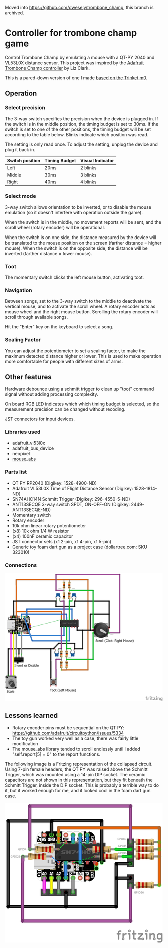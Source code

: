 Moved into https://github.com/dwesely/trombone_champ, this branch is archived.

# Controller for trombone champ game

Control Trombone Champ by emulating a mouse with a QT-PY 2040 and VL53L0X distance sensor. This project was inspired by the [Adafruit Trombone Champ controller](https://learn.adafruit.com/circuitpython-trombone-champ-controller) by Liz Clark.

 This is a pared-down version of one I made [based on the Trinket m0](https://github.com/dwesely/trombone_champ_trinket).

## Operation

### Select precision
The 3-way switch specifies the precision when the device is plugged in. If the switch is in the middle position, the timing budget is set to 30ms. If the switch is set to one of the other positions, the timing budget will be set according to the table below. Blinks indicate which position was read.

The setting is only read once. To adjust the setting, unplug the device and plug it back in.

| Switch position | Timing Budget | Visual Indicator |
| ------------- | ------------- | ------------- |
| Left  | 20ms  | 2 blinks |
| Middle  | 30ms  | 3 blinks |
| Right  | 40ms  | 4 blinks |

### Select mode

3-way switch allows orientation to be inverted, or to disable the mouse emulation (so it doesn't interfere with operation outside the game).

When the switch is in the middle, no movement reports will be sent, and the scroll wheel (rotary encoder) will be operational.

When the switch is on one side, the distance measured by the device will be translated to the mouse position on the screen (farther distance = higher mouse).
When the switch is on the opposite side, the distance will be inverted (farther distance = lower mouse).

### Toot

The momentary switch clicks the left mouse button, activating toot.

### Navigation

Between songs, set to the 3-way switch to the middle to deactivate the vertical mouse, and to activate the scroll wheel. A rotary encoder acts as mouse wheel and the right mouse button. Scrolling the rotary encoder will scroll through available songs.

Hit the "Enter" key on the keyboard to select a song.

### Scaling Factor

You can adjust the potentiometer to set a scaling factor, to make the maximum detected distance higher or lower. This is used to make operation more comfortable for people with different sizes of arms.

## Other features 

Hardware debounce using a schmitt trigger to clean up "toot" command signal without adding processing complexity.

On board RGB LED indicates which which timing budget is selected, so the measurement precision can be changed without recoding.

JST connectors for input devices. 

### Libraries used
* adafruit_vl53l0x
* adafruit_bus_device
* neopixel
* [mouse_abs](https://gist.github.com/bitboy85/cdcd0e7e04082db414b5f1d23ab09005)

### Parts list
* QT PY RP2040 (Digikey: 1528-4900-ND)
* Adafruit VL53L0X Time of Flight Distance Sensor (Digikey: 1528-1814-ND)
* SN74AHC14N Schmitt Trigger (Digikey: 296-4550-5-ND)
* ANT13SECQE 3-way switch SPDT, ON-OFF-ON (Digikey: 2449-ANT13SECQE-ND)
* Momentary switch
* Rotary encoder
* 10k ohm linear rotary potentiometer
* (x8) 10k ohm 1/4 W resistor 
* (x4) 100nF ceramic capacitor
* JST connector sets (x1 2-pin, x1 4-pin, x1 5-pin)
* Generic toy foam dart gun as a project case (dollartree.com: SKU 323010)

### Connections
![Fritzing representation of parts and connections](qtpy_exploded_bb.png)

## Lessons learned
* Rotary encoder pins must be sequential on the QT PY: https://github.com/adafruit/circuitpython/issues/5334
* The toy gun worked very well as a case, there was fairly little modification
* The mouse_abs library tended to scroll endlessly until I added "self.report[5] = 0" to the report functions.

The following image is a Fritzing representation of the collapsed circuit. Using 7-pin female headers, the QT PY was raised above the Schmitt Trigger, which was mounted using a 14-pin DIP socket. The ceramic capacitors are not shown in this representation, but they fit beneath the Schmitt Trigger, inside the DIP socket. This is probably a terrible way to do it, but it worked enough for me, and it looked cool in the foam dart gun case.

![Fritzing representation of compressed layout](qtpy_compressed_bb.png)

